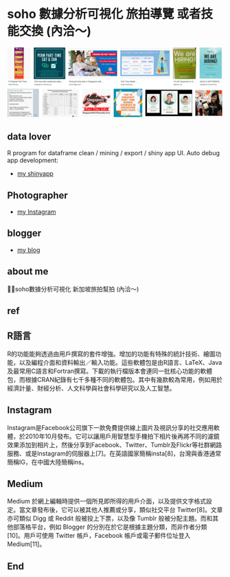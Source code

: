 # soho 數據分析可視化 旅拍導覽 或者技能交換 (內洽～)
![f1](https://github.com/HCH1/blog/blob/master/fig/pt11.png)

## data lover
R program for dataframe clean / mining / export / shiny app UI.
Auto debug app development:
- [my shinyapp](https://hch1.shinyapps.io/app_preDMC_v5)

## Photographer
- [my Instagram](https://www.instagram.com/redbox111)

## blogger
- [my blog](https://medium.com/@hsiangchihhung)

## about me
🙋‍♂soho數據分析可視化 新加坡旅拍幫拍 (內洽～)

## ref
## R語言
R的功能能夠透過由用戶撰寫的套件增強。增加的功能有特殊的統計技術、繪圖功能，以及編程介面和資料輸出／輸入功能。這些軟體包是由R語言、LaTeX、Java及最常用C語言和Fortran撰寫。下載的執行檔版本會連同一批核心功能的軟體包，而根據CRAN紀錄有七千多種不同的軟體包。其中有幾款較為常用，例如用於經濟計量、財經分析、人文科學與社會科學研究以及人工智慧。
## Instagram
Instagram是Facebook公司旗下一款免費提供線上圖片及視訊分享的社交應用軟體，於2010年10月發布。它可以讓用戶用智慧型手機拍下相片後再將不同的濾鏡效果添加到相片上，然後分享到Facebook、Twitter、Tumblr及Flickr等社群網路服務、或是Instagram的伺服器上[7]。在英語國家簡稱insta[8]，台灣與香港通常簡稱IG，在中國大陸簡稱ins。
## Medium
Medium 於網上編輯時提供一個所見即所得的用戶介面，以及提供文字格式設定。當文章發布後，它可以被其他人推薦或分享，類似社交平台 Twitter[8]。文章亦可類似 Digg 或 Reddit 般被投上下票，以及像 Tumblr 般被分配主題。而和其他部落格平台，例如 Blogger 的分別在於它是根據主題分類，而非作者分類[10]。用戶可使用 Twitter 帳戶，Facebook 帳戶或電子郵件位址登入 Medium[11]。

## End
